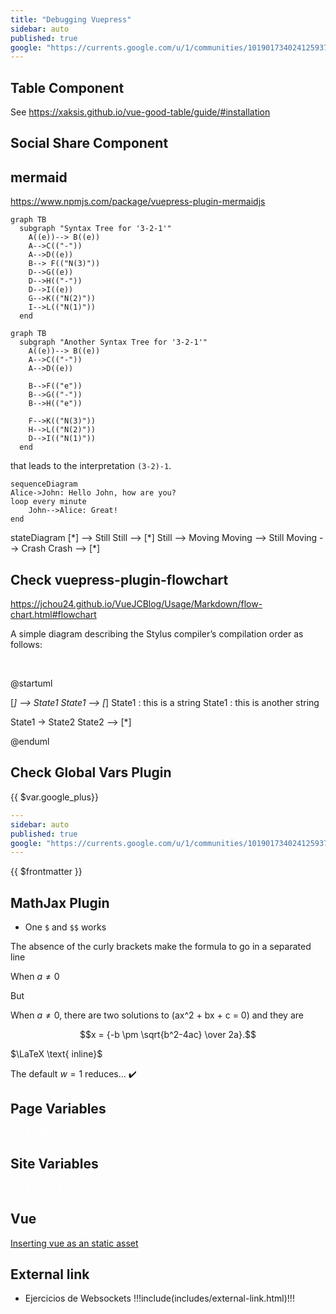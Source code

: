 ```yaml
---
title: "Debugging Vuepress"
sidebar: auto
published: true
google: "https://currents.google.com/u/1/communities/101901734024125937720"
---
```


## Table Component

See <https://xaksis.github.io/vue-good-table/guide/#installation>

<Tabla></Tabla>


## Social Share Component

<social-share :networks="['wechat', 'qq', 'twitter', 'facebook', 'weibo', 'email', 'pinterest']" />

## mermaid

<https://www.npmjs.com/package/vuepress-plugin-mermaidjs>

```mermaid
graph TB
  subgraph "Syntax Tree for '3-2-1'"
    A((e))--> B((e))
    A-->C(("-"))
    A-->D((e))
    B--> F(("N(3)"))
    D-->G((e))
    D-->H(("-"))
    D-->I((e))
    G-->K(("N(2)"))
    I-->L(("N(1)"))
  end
```

```mermaid
graph TB
  subgraph "Another Syntax Tree for '3-2-1'"
    A((e))--> B((e))
    A-->C(("-"))
    A-->D((e))

    B-->F(("e"))
    B-->G(("-"))
    B-->H(("e"))

    F-->K(("N(3)"))
    H-->L(("N(2)"))
    D-->I(("N(1)"))
  end
```
that leads to the interpretation `(3-2)-1`.

```mermaid
sequenceDiagram
Alice->John: Hello John, how are you?
loop every minute
    John-->Alice: Great!
end
```


<mermaid>
stateDiagram
    [*] --> Still
    Still --> [*]
    Still --> Moving
    Moving --> Still
    Moving --> Crash
    Crash --> [*]
</mermaid>

## Check vuepress-plugin-flowchart

<https://jchou24.github.io/VueJCBlog/Usage/Markdown/flow-chart.html#flowchart>

A simple diagram describing the Stylus compiler’s compilation order as follows:

<br>

@startuml

[*] --> State1
State1 --> [*]
State1 : this is a string
State1 : this is another string

State1 -> State2
State2 --> [*]

@enduml

## Check Global Vars Plugin


{{ $var.google_plus}}

```yml
---
sidebar: auto
published: true
google: "https://currents.google.com/u/1/communities/101901734024125937720"
---
```

{{ $frontmatter }}

## MathJax Plugin

* One `$` and `$$` works 

The absence of the curly brackets make the formula to go in a separated line

When $a \ne 0$

But 

When $a\ne{}0$, there are two solutions to \(ax^2 + bx + c = 0\) and they are


$$x = {-b \pm \sqrt{b^2-4ac} \over 2a}.$$

$\LaTeX \text{ inline}$

The default $w=1$ reduces... ✔️

## Page Variables

<div style="color:white" class="language-js">
<pre>
{{ $page }}
</pre>
</div>

## Site Variables

<div style="color:white" class="language-js">
<pre>
{{ $site}}
</pre>
</div>

## Vue

[Inserting vue as an static asset](/solution.html)

## External link

* <a :href="$page.frontmatter.sytws2122" target="_blank">Ejercicios de Websockets 
!!!include(includes/external-link.html)!!!
</a>
